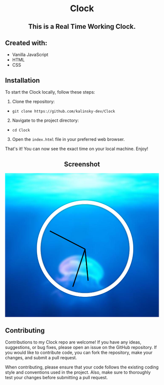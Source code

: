 <h1 align="center">Clock</h1>
<h2 align="center">This is a Real Time Working Clock.</h2>

## Created with:

- Vanilla JavaScript
- HTML
- CSS

## Installation

To start the Clock locally, follow these steps:

1.  Clone the repository:

-   `git clone https://github.com/kalinsky-dev/Clock`

2.   Navigate to the project directory:

-  `cd Clock`

3.  Open the `index.html` file in your preferred web browser.

That's it! You can now see the exact time on your local machine. Enjoy!

<h2 align="center">Screenshot</h2>

![app](./screenshots/My%20Clock.png)

## Contributing

Contributions to my Clock repo are welcome! If you have any ideas, suggestions, or bug fixes, please open an issue on the GitHub repository. If you would like to contribute code, you can fork the repository, make your changes, and submit a pull request.

When contributing, please ensure that your code follows the existing coding style and conventions used in the project. Also, make sure to thoroughly test your changes before submitting a pull request.
